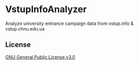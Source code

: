 # VstupInfoAnalyzer
Analyze university entrance campaign data from vstup.info &amp; vstup.chnu.edu.ua

## License

[GNU General Public License v3.0](LICENSE)